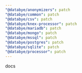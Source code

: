 ```yaml
---
"@databye/anonymizers": patch
"@databye/common": patch
"@databye/csv": patch
"@databye/knex-processor": patch
"@databye/mariadb": patch
"@databye/mongo": patch
"@databye/mssql": patch
"@databye/postgres": patch
"@databye/sqlite": patch
"@databye/processor": patch
---
```


docs
